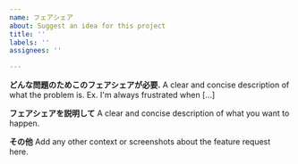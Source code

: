 ```yaml
---
name: フェアシェア
about: Suggest an idea for this project
title: ''
labels: ''
assignees: ''

---
```


**どんな問題のためこのフェアシェアが必要.**
A clear and concise description of what the problem is. Ex. I'm always frustrated when [...]

**フェアシェアを説明して**
A clear and concise description of what you want to happen.

**その他**
Add any other context or screenshots about the feature request here.

